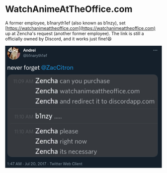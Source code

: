 # WatchAnimeAtTheOffice.com

A former employee, b1naryth1ef \(also known as b1nzy\), set [https://watchanimeattheoffice.com](https://watchanimeattheoffice.com) up at Zencha's request \(another former employee\). The link is still a officially owned by Discord, and it works just fine!😆 

![](../.gitbook/assets/image%20%284%29%20%283%29.png)



